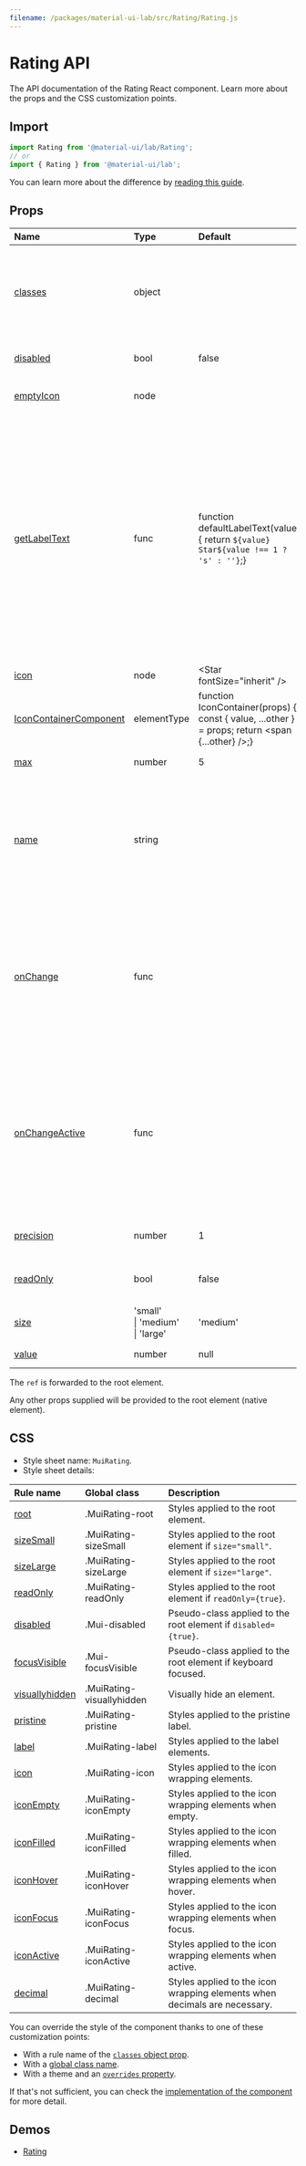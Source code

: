 ```yaml
---
filename: /packages/material-ui-lab/src/Rating/Rating.js
---
```


<!--- This documentation is automatically generated, do not try to edit it. -->

# Rating API

<p class="description">The API documentation of the Rating React component. Learn more about the props and the CSS customization points.</p>

## Import

```js
import Rating from '@material-ui/lab/Rating';
// or
import { Rating } from '@material-ui/lab';
```

You can learn more about the difference by [reading this guide](/guides/minimizing-bundle-size/).



## Props

| Name | Type | Default | Description |
|:-----|:-----|:--------|:------------|
| <a class="anchor-link" id="props--classes"></a><a href="#props--classes" title="link to the prop on this page" class="prop-name">classes</a> | <span class="prop-type">object</span> |  | Override or extend the styles applied to the component. See [CSS API](#css) below for more details. |
| <a class="anchor-link" id="props--disabled"></a><a href="#props--disabled" title="link to the prop on this page" class="prop-name">disabled</a> | <span class="prop-type">bool</span> | <span class="prop-default">false</span> | If `true`, the rating will be disabled. |
| <a class="anchor-link" id="props--emptyIcon"></a><a href="#props--emptyIcon" title="link to the prop on this page" class="prop-name">emptyIcon</a> | <span class="prop-type">node</span> |  | The icon to display when empty. |
| <a class="anchor-link" id="props--getLabelText"></a><a href="#props--getLabelText" title="link to the prop on this page" class="prop-name">getLabelText</a> | <span class="prop-type">func</span> | <span class="prop-default">function defaultLabelText(value) {  return `${value} Star${value !== 1 ? 's' : ''}`;}</span> | Accepts a function which returns a string value that provides a user-friendly name for the current value of the rating.<br>For localization purposes, you can use the provided [translations](/guides/localization/).<br><br>**Signature:**<br>`function(value: number) => string`<br>*value:* The rating label's value to format. |
| <a class="anchor-link" id="props--icon"></a><a href="#props--icon" title="link to the prop on this page" class="prop-name">icon</a> | <span class="prop-type">node</span> | <span class="prop-default">&lt;Star fontSize="inherit" /></span> | The icon to display. |
| <a class="anchor-link" id="props--IconContainerComponent"></a><a href="#props--IconContainerComponent" title="link to the prop on this page" class="prop-name">IconContainerComponent</a> | <span class="prop-type">elementType</span> | <span class="prop-default">function IconContainer(props) {  const { value, ...other } = props;  return &lt;span {...other} />;}</span> | The component containing the icon. |
| <a class="anchor-link" id="props--max"></a><a href="#props--max" title="link to the prop on this page" class="prop-name">max</a> | <span class="prop-type">number</span> | <span class="prop-default">5</span> | Maximum rating. |
| <a class="anchor-link" id="props--name"></a><a href="#props--name" title="link to the prop on this page" class="prop-name">name</a> | <span class="prop-type">string</span> |  | The name attribute of the radio `input` elements. If `readOnly` is false, the prop is required, this input name`should be unique within the parent form. |
| <a class="anchor-link" id="props--onChange"></a><a href="#props--onChange" title="link to the prop on this page" class="prop-name">onChange</a> | <span class="prop-type">func</span> |  | Callback fired when the value changes.<br><br>**Signature:**<br>`function(event: object, value: number) => void`<br>*event:* The event source of the callback.<br>*value:* The new value. |
| <a class="anchor-link" id="props--onChangeActive"></a><a href="#props--onChangeActive" title="link to the prop on this page" class="prop-name">onChangeActive</a> | <span class="prop-type">func</span> |  | Callback function that is fired when the hover state changes.<br><br>**Signature:**<br>`function(event: object, value: number) => void`<br>*event:* The event source of the callback.<br>*value:* The new value. |
| <a class="anchor-link" id="props--precision"></a><a href="#props--precision" title="link to the prop on this page" class="prop-name">precision</a> | <span class="prop-type">number</span> | <span class="prop-default">1</span> | The minimum increment value change allowed. |
| <a class="anchor-link" id="props--readOnly"></a><a href="#props--readOnly" title="link to the prop on this page" class="prop-name">readOnly</a> | <span class="prop-type">bool</span> | <span class="prop-default">false</span> | Removes all hover effects and pointer events. |
| <a class="anchor-link" id="props--size"></a><a href="#props--size" title="link to the prop on this page" class="prop-name">size</a> | <span class="prop-type">'small'<br>&#124;&nbsp;'medium'<br>&#124;&nbsp;'large'</span> | <span class="prop-default">'medium'</span> | The size of the rating. |
| <a class="anchor-link" id="props--value"></a><a href="#props--value" title="link to the prop on this page" class="prop-name">value</a> | <span class="prop-type">number</span> | <span class="prop-default">null</span> | The rating value. |

The `ref` is forwarded to the root element.

Any other props supplied will be provided to the root element (native element).

## CSS

- Style sheet name: `MuiRating`.
- Style sheet details:

| Rule name | Global class | Description |
|:-----|:-------------|:------------|
| <a class="anchor-link" title="link to the rule name on this page" id="css--root"></a><a href="#css--root" class="prop-name">root</a> | <span class="prop-name">.MuiRating-root</span> | Styles applied to the root element.
| <a class="anchor-link" title="link to the rule name on this page" id="css--sizeSmall"></a><a href="#css--sizeSmall" class="prop-name">sizeSmall</a> | <span class="prop-name">.MuiRating-sizeSmall</span> | Styles applied to the root element if `size="small"`.
| <a class="anchor-link" title="link to the rule name on this page" id="css--sizeLarge"></a><a href="#css--sizeLarge" class="prop-name">sizeLarge</a> | <span class="prop-name">.MuiRating-sizeLarge</span> | Styles applied to the root element if `size="large"`.
| <a class="anchor-link" title="link to the rule name on this page" id="css--readOnly"></a><a href="#css--readOnly" class="prop-name">readOnly</a> | <span class="prop-name">.MuiRating-readOnly</span> | Styles applied to the root element if `readOnly={true}`.
| <a class="anchor-link" title="link to the rule name on this page" id="css--disabled"></a><a href="#css--disabled" class="prop-name">disabled</a> | <span class="prop-name">.Mui-disabled</span> | Pseudo-class applied to the root element if `disabled={true}`.
| <a class="anchor-link" title="link to the rule name on this page" id="css--focusVisible"></a><a href="#css--focusVisible" class="prop-name">focusVisible</a> | <span class="prop-name">.Mui-focusVisible</span> | Pseudo-class applied to the root element if keyboard focused.
| <a class="anchor-link" title="link to the rule name on this page" id="css--visuallyhidden"></a><a href="#css--visuallyhidden" class="prop-name">visuallyhidden</a> | <span class="prop-name">.MuiRating-visuallyhidden</span> | Visually hide an element.
| <a class="anchor-link" title="link to the rule name on this page" id="css--pristine"></a><a href="#css--pristine" class="prop-name">pristine</a> | <span class="prop-name">.MuiRating-pristine</span> | Styles applied to the pristine label.
| <a class="anchor-link" title="link to the rule name on this page" id="css--label"></a><a href="#css--label" class="prop-name">label</a> | <span class="prop-name">.MuiRating-label</span> | Styles applied to the label elements.
| <a class="anchor-link" title="link to the rule name on this page" id="css--icon"></a><a href="#css--icon" class="prop-name">icon</a> | <span class="prop-name">.MuiRating-icon</span> | Styles applied to the icon wrapping elements.
| <a class="anchor-link" title="link to the rule name on this page" id="css--iconEmpty"></a><a href="#css--iconEmpty" class="prop-name">iconEmpty</a> | <span class="prop-name">.MuiRating-iconEmpty</span> | Styles applied to the icon wrapping elements when empty.
| <a class="anchor-link" title="link to the rule name on this page" id="css--iconFilled"></a><a href="#css--iconFilled" class="prop-name">iconFilled</a> | <span class="prop-name">.MuiRating-iconFilled</span> | Styles applied to the icon wrapping elements when filled.
| <a class="anchor-link" title="link to the rule name on this page" id="css--iconHover"></a><a href="#css--iconHover" class="prop-name">iconHover</a> | <span class="prop-name">.MuiRating-iconHover</span> | Styles applied to the icon wrapping elements when hover.
| <a class="anchor-link" title="link to the rule name on this page" id="css--iconFocus"></a><a href="#css--iconFocus" class="prop-name">iconFocus</a> | <span class="prop-name">.MuiRating-iconFocus</span> | Styles applied to the icon wrapping elements when focus.
| <a class="anchor-link" title="link to the rule name on this page" id="css--iconActive"></a><a href="#css--iconActive" class="prop-name">iconActive</a> | <span class="prop-name">.MuiRating-iconActive</span> | Styles applied to the icon wrapping elements when active.
| <a class="anchor-link" title="link to the rule name on this page" id="css--decimal"></a><a href="#css--decimal" class="prop-name">decimal</a> | <span class="prop-name">.MuiRating-decimal</span> | Styles applied to the icon wrapping elements when decimals are necessary.

You can override the style of the component thanks to one of these customization points:

- With a rule name of the [`classes` object prop](/customization/components/#overriding-styles-with-classes).
- With a [global class name](/customization/components/#overriding-styles-with-global-class-names).
- With a theme and an [`overrides` property](/customization/globals/#css).

If that's not sufficient, you can check the [implementation of the component](https://github.com/mui-org/material-ui/blob/master/packages/material-ui-lab/src/Rating/Rating.js) for more detail.

## Demos

- [Rating](/components/rating/)


